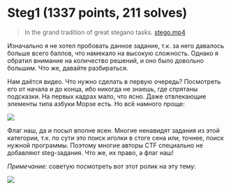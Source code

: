 # Steg1 (1337 points, 211 solves)

> In the grand tradition of great stegano tasks. [stego.mp4](./stego.mp4)

Изначально я не хотел пробовать данное задание, т.к. за него давалось больше всего баллов, что намекало на высокую
сложность. Однако я обратил внимание на количество решений, и оно было довольно большим. Что же, давайте разбираться.

Нам даётся видео. Что нужно сделать в первую очередь? Посмотреть его от начала и до конца, ибо никогда не знаешь, где
спрятаны подсказки. На первых кадрах мало, что ясно. Даже отвлекающие элементы типа азбуки Морзе есть. Но всё намного
проще:

![](https://i.imgur.com/EPsGv1K.png)

Флаг наш, да и посыл вполне ясен. Многие ненавидят задания из этой категории, т.к. по сути это
поиск иголки в стоге сена или, точнее, поиск нужной программы. Поэтому многие авторы CTF специально
не добавляют steg-задания. Что же, их право, а флаг наш!

*Примечание:* советую посмотреть вот этот ролик на эту тему:

[![](http://i3.ytimg.com/vi/L1RvK1443Yw/maxresdefault.jpg)](https://www.youtube.com/watch?v=L1RvK1443Yw)
